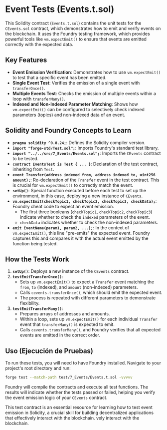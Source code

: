 # Event Tests (Events.t.sol)

This Solidity contract (`Events.t.sol`) contains the unit tests for the `CEvents.sol` contract, which demonstrates how to emit and verify events on the blockchain. It uses the Foundry testing framework, which provides powerful tools like `vm.expectEmit()` to ensure that events are emitted correctly with the expected data.

## Key Features

*   **Event Emission Verification**: Demonstrates how to use `vm.expectEmit()` to test that a specific event has been emitted.
*   **Single Event Test**: Verifies the emission of a single event with `transferOnce()`.
*   **Multiple Events Test**: Checks the emission of multiple events within a loop with `transferMany()`.
*   **Indexed and Non-Indexed Parameter Matching**: Shows how `vm.expectEmit()` can be configured to selectively check indexed parameters (topics) and non-indexed data of an event.

## Solidity and Foundry Concepts to Learn

*   **`pragma solidity ^0.8.24;`**: Defines the Solidity compiler version.
*   **`import "forge-std/Test.sol";`**: Imports Foundry's standard test library.
*   **`import "../../src/7_Events/Events.sol";`**: Imports the `CEvents` contract to be tested.
*   **`contract EventsTest is Test { ... }`**: Declaration of the test contract, inheriting from `Test`.
*   **`event Transfer(address indexed from, address indexed to, uint256 amount);`**: Re-declaration of the `Transfer` event in the test contract. This is crucial for `vm.expectEmit()` to correctly match the event.
*   **`setUp()`**: Special function executed before each test to set up the environment, in this case, deploying a new instance of `CEvents`.
*   **`vm.expectEmit(checkTopic1, checkTopic2, checkTopic3, checkData);`**: Foundry cheat code to expect an event emission.
    *   The first three booleans (`checkTopic1`, `checkTopic2`, `checkTopic3`) indicate whether to check the `indexed` parameters of the event.
    *   `checkData` indicates whether to check the non-indexed parameters.
*   **`emit EventName(param1, param2, ...);`**: In the context of `vm.expectEmit()`, this line "pre-emits" the expected event. Foundry captures this and compares it with the actual event emitted by the function being tested.

## How the Tests Work

1.  **`setUp()`**: Deploys a new instance of the `CEvents` contract.
2.  **`testEmitTransferOnce()`**:
    *   Sets up `vm.expectEmit()` to expect a `Transfer` event matching the `from`, `to` (indexed), and `amount` (non-indexed) parameters.
    *   Calls `cevents.transferOnce()`, which should emit the expected event.
    *   The process is repeated with different parameters to demonstrate flexibility.
3.  **`testEmitTransferMany()`**:
    *   Prepares arrays of addresses and amounts.
    *   Within a loop, sets up `vm.expectEmit()` for each individual `Transfer` event that `transferMany()` is expected to emit.
    *   Calls `cevents.transferMany()`, and Foundry verifies that all expected events are emitted in the correct order.

## Uso (Ejecución de Pruebas)

To run these tests, you will need to have Foundry installed. Navigate to your project's root directory and run:

```bash
forge test --match-path test/7_Events/Events.t.sol -vvvvv
```

Foundry will compile the contracts and execute all test functions. The results will indicate whether the tests passed or failed, helping you verify the event emission logic of your `CEvents` contract.

This test contract is an essential resource for learning how to test event emission in Solidity, a crucial skill for building decentralized applications that effectively interact with the blockchain.
vely interact with the blockchain.
